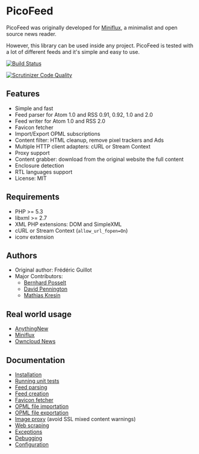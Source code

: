 PicoFeed
========

PicoFeed was originally developed for [Miniflux](http://miniflux.net), a minimalist and open source news reader.

However, this library can be used inside any project.
PicoFeed is tested with a lot of different feeds and it's simple and easy to use.

[![Build Status](https://travis-ci.org/fguillot/picoFeed.svg?branch=master)](https://travis-ci.org/fguillot/picoFeed)

[![Scrutinizer Code Quality](https://scrutinizer-ci.com/g/fguillot/picoFeed/badges/quality-score.png?b=master)](https://scrutinizer-ci.com/g/fguillot/picoFeed/?branch=master)

Features
--------

- Simple and fast
- Feed parser for Atom 1.0 and RSS 0.91, 0.92, 1.0 and 2.0
- Feed writer for Atom 1.0 and RSS 2.0
- Favicon fetcher
- Import/Export OPML subscriptions
- Content filter: HTML cleanup, remove pixel trackers and Ads
- Multiple HTTP client adapters: cURL or Stream Context
- Proxy support
- Content grabber: download from the original website the full content
- Enclosure detection
- RTL languages support
- License: MIT

Requirements
------------

- PHP >= 5.3
- libxml >= 2.7
- XML PHP extensions: DOM and SimpleXML
- cURL or Stream Context (`allow_url_fopen=On`)
- iconv extension

Authors
-------

- Original author: Frédéric Guillot
- Major Contributors:
    - [Bernhard Posselt](https://github.com/Raydiation)
    - [David Pennington](https://github.com/Xeoncross)
    - [Mathias Kresin](https://github.com/mkresin)

Real world usage
----------------

- [AnythingNew](http://anythingnew.co)
- [Miniflux](http://miniflux.net)
- [Owncloud News](https://github.com/owncloud/news)

Documentation
-------------

- [Installation](docs/installation.markdown)
- [Running unit tests](docs/tests.markdown)
- [Feed parsing](docs/feed-parsing.markdown)
- [Feed creation](docs/feed-creation.markdown)
- [Favicon fetcher](docs/favicon.markdown)
- [OPML file importation](docs/opml-import.markdown)
- [OPML file exportation](docs/opml-export.markdown)
- [Image proxy](docs/image-proxy.markdown) (avoid SSL mixed content warnings)
- [Web scraping](docs/grabber.markdown)
- [Exceptions](docs/exceptions.markdown)
- [Debugging](docs/debugging.markdown)
- [Configuration](docs/config.markdown)
